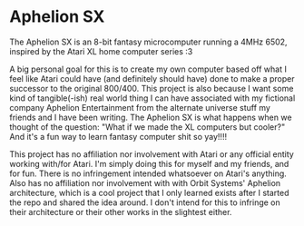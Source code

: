 # Aphelion SX
The Aphelion SX is an 8-bit fantasy microcomputer running a 4MHz 6502, inspired by the Atari XL home computer series :3

A big personal goal for this is to create my own computer based off what I feel like Atari could have (and definitely should have) done to make a proper successor to the original 800/400. This project is also because I want some kind of tangible(-ish) real world thing I can have associated with my fictional company Aphelion Entertainment from the alternate universe stuff my friends and I have been writing. The Aphelion SX is what happens when we thought of the question: "What if we made the XL computers but cooler?" And it's a fun way to learn fantasy computer shit so yay!!!!

This project has no affiliation nor involvement with Atari or any official entity working with/for Atari. I'm simply doing this for myself and my friends, and for fun. There is no infringement intended whatsoever on Atari's anything. Also has no affiliation nor involvement with with Orbit Systems' Aphelion architecture, which is a cool project that I only learned exists after I started the repo and shared the idea around. I don't intend for this to infringe on their architecture or their other works in the slightest either.
